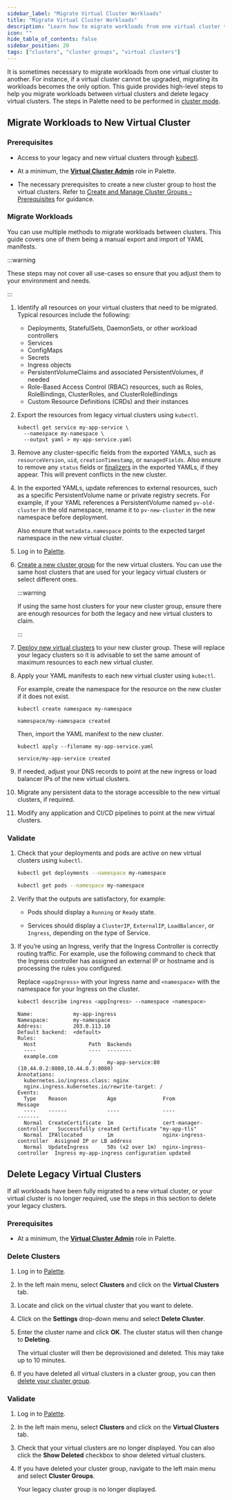 ```yaml
---
sidebar_label: "Migrate Virtual Cluster Workloads"
title: "Migrate Virtual Cluster Workloads"
description: "Learn how to migrate workloads from one virtual cluster to another and delete legacy clusters."
icon: ""
hide_table_of_contents: false
sidebar_position: 20
tags: ["clusters", "cluster groups", "virtual clusters"]
---
```


It is sometimes necessary to migrate workloads from one virtual cluster to another. For instance, if a virtual cluster
cannot be upgraded, migrating its workloads becomes the only option. This guide provides high-level steps to help you
migrate workloads between virtual clusters and delete legacy virtual clusters. The steps in Palette need to be performed
in [cluster mode](../../introduction/palette-modes.md).

## Migrate Workloads to New Virtual Cluster

### Prerequisites

- Access to your legacy and new virtual clusters through [kubectl](https://kubernetes.io/docs/reference/kubectl/).

- At a minimum, the
  [**Virtual Cluster Admin**](../../user-management/palette-rbac/project-scope-roles-permissions.md#virtual-cluster)
  role in Palette.

- The necessary prerequisites to create a new cluster group to host the virtual clusters. Refer to
  [Create and Manage Cluster Groups - Prerequisites](../cluster-groups/create-cluster-group.md#prerequisites) for
  guidance.

### Migrate Workloads

You can use multiple methods to migrate workloads between clusters. This guide covers one of them being a manual export
and import of YAML manifests.

:::warning

These steps may not cover all use-cases so ensure that you adjust them to your environment and needs.

:::

1. Identify all resources on your virtual clusters that need to be migrated. Typical resources include the following:

   - Deployments, StatefulSets, DaemonSets, or other workload controllers
   - Services
   - ConfigMaps
   - Secrets
   - Ingress objects
   - PersistentVolumeClaims and associated PersistentVolumes, if needed
   - Role-Based Access Control (RBAC) resources, such as Roles, RoleBindings, ClusterRoles, and ClusterRoleBindings
   - Custom Resource Definitions (CRDs) and their instances

2. Export the resources from legacy virtual clusters using `kubectl`.

   ```shell hideClipboard title="Service export example"
   kubectl get service my-app-service \
     --namespace my-namespace \
     --output yaml > my-app-service.yaml
   ```

3. Remove any cluster-specific fields from the exported YAMLs, such as `resourceVersion`, `uid`, `creationTimestamp`, or
   `managedFields`. Also ensure to remove any `status` fields or
   [finalizers](https://kubernetes.io/docs/concepts/overview/working-with-objects/finalizers/) in the exported YAMLs, if
   they appear. This will prevent conflicts in the new cluster.

4. In the exported YAMLs, update references to external resources, such as a specific PersistentVolume name or private
   registry secrets. For example, if your YAML references a PersistentVolume named `pv-old-cluster` in the old
   namespace, rename it to `pv-new-cluster` in the new namespace before deployment.

   Also ensure that `metadata.namespace` points to the expected target namespace in the new virtual cluster.

5. Log in to [Palette](https://console.spectrocloud.com).

6. [Create a new cluster group](../cluster-groups/create-cluster-group.md) for the new virtual clusters. You can use the
   same host clusters that are used for your legacy virtual clusters or select different ones.

   :::warning

   If using the same host clusters for your new cluster group, ensure there are enough resources for both the legacy and
   new virtual clusters to claim.

   :::

7. [Deploy new virtual clusters](./deploy-virtual-cluster.md) to your new cluster group. These will replace your legacy
   clusters so it is advisable to set the same amount of maximum resources to each new virtual cluster.

8. Apply your YAML manifests to each new virtual cluster using `kubectl`.

   For example, create the namespace for the resource on the new cluster if it does not exist.

   ```shell hideClipboard title="Example namespace creation"
   kubectl create namespace my-namespace
   ```

   ```shell hideClipboard title="Example output"
   namespace/my-namespace created
   ```

   Then, import the YAML manifest to the new cluster.

   ```shell hideClipboard title="Service import example"
   kubectl apply --filename my-app-service.yaml
   ```

   ```shell hideClipboard title="Example output"
   service/my-app-service created
   ```

9. If needed, adjust your DNS records to point at the new ingress or load balancer IPs of the new virtual clusters.

10. Migrate any persistent data to the storage accessible to the new virtual clusters, if required.

11. Modify any application and CI/CD pipelines to point at the new virtual clusters.

### Validate

1. Check that your deployments and pods are active on new virtual clusters using `kubectl`.

   ```bash hideClipboard title="Example command to check status of Deployments in a namespace"
   kubectl get deployments --namespace my-namespace
   ```

   ```bash hideClipboard title="Example command to check status of Pods in a namespace"
   kubectl get pods --namespace my-namespace
   ```

2. Verify that the outputs are satisfactory, for example:

   - Pods should display a `Running` or `Ready` state.

   - Services should display a `ClusterIP`, `ExternalIP`, `LoadBalancer`, or `Ingress`, depending on the type of
     Service.

3. If you’re using an Ingress, verify that the Ingress Controller is correctly routing traffic. For example, use the
   following command to check that the Ingress controller has assigned an external IP or hostname and is processing the
   rules you configured.

   Replace `<appIngress>` with your Ingress name and `<namespace>` with the namespace for your Ingress on the cluster.

   ```bash hideClipboard
   kubectl describe ingress <appIngress> --namespace <namespace>
   ```

   ```shell hideClipboard title="Example output"
   Name:             my-app-ingress
   Namespace:        my-namespace
   Address:          203.0.113.10
   Default backend:  <default>
   Rules:
     Host                 Path  Backends
     ----                 ----  --------
     example.com
                          /     my-app-service:80 (10.44.0.2:8080,10.44.0.3:8080)
   Annotations:
     kubernetes.io/ingress.class: nginx
     nginx.ingress.kubernetes.io/rewrite-target: /
   Events:
     Type    Reason             Age               From                      Message
     ----    ------             ----              ----                      -------
     Normal  CreateCertificate  1m                cert-manager-controller   Successfully created Certificate "my-app-tls"
     Normal  IPAllocated        1m                nginx-ingress-controller  Assigned IP or LB address
     Normal  UpdateIngress      50s (x2 over 1m)  nginx-ingress-controller  Ingress my-app-ingress configuration updated
   ```

## Delete Legacy Virtual Clusters

If all workloads have been fully migrated to a new virtual cluster, or your virtual cluster is no longer required, use
the steps in this section to delete your legacy clusters.

### Prerequisites

- At a minimum, the
  [**Virtual Cluster Admin**](../../user-management/palette-rbac/project-scope-roles-permissions.md#virtual-cluster)
  role in Palette.

### Delete Clusters

1. Log in to [Palette](https://console.spectrocloud.com).

2. In the left main menu, select **Clusters** and click on the **Virtual Clusters** tab.

3. Locate and click on the virtual cluster that you want to delete.

4. Click on the **Settings** drop-down menu and select **Delete Cluster**.

5. Enter the cluster name and click **OK**. The cluster status will then change to **Deleting**.

   The virtual cluster will then be deprovisioned and deleted. This may take up to 10 minutes.

6. If you have deleted all virtual clusters in a cluster group, you can then
   [delete your cluster group](../cluster-groups/create-cluster-group.md#delete-your-cluster-group).

### Validate

1. Log in to [Palette](https://console.spectrocloud.com).

2. In the left main menu, select **Clusters** and click on the **Virtual Clusters** tab.

3. Check that your virtual clusters are no longer displayed. You can also click the **Show Deleted** checkbox to show
   deleted virtual clusters.

4. If you have deleted your cluster group, navigate to the left main menu and select **Cluster Groups**.

   Your legacy cluster group is no longer displayed.
